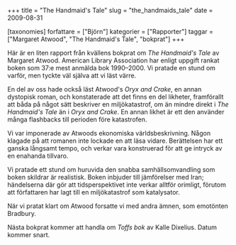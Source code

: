 +++
title = "The Handmaid's Tale"
slug = "the_handmaids_tale"
date = 2009-08-31

[taxonomies]
forfattare = ["Björn"]
kategorier = ["Rapporter"]
taggar = ["Margaret Atwood", "The Handmaid's Tale", "bokprat"]
+++

Här är en liten rapport från kvällens bokprat om _The Handmaid's Tale_
av Margaret Atwood. American Library Association har enligt uppgift rankat
boken som 37:e mest anmälda bok 1990–2000. Vi pratade en stund om varför, men
tyckte väl själva att vi läst värre.

En del av oss hade också läst Atwood's _Oryx and Crake_, en annan
dystopisk roman, och konstaterade att det finns en del likheter, framförallt
att båda på något sätt beskriver en miljökatastrof, om än mindre direkt i
_The Handmaid's Tale_ än i _Oryx and Crake_. En annan likhet är
ett den använder många flashbacks till perioden före katastrofen.

Vi var imponerade av Atwoods ekonomiska världsbeskrivning. Någon klagade på
att romanen inte lockade en att läsa vidare. Berättelsen har ett ganska
långsamt tempo, och verkar vara konstruerad för att ge intryck av en enahanda
tillvaro.

Vi pratade ett stund om huruvida den snabba samhällsomvandling som boken
skildrar är realistisk. Boken inbjuder till jämförelser med Iran; händelserna
där gör att tidsperspektivet inte verkar alltför orimligt, förutom att
författaren har lagt till en miljökatastrof som katalysator.

När vi pratat klart om Atwood forsatte vi med andra ämnen, som emotönten
Bradbury.

Nästa bokprat kommer att handla om _Toffs bok_ av Kalle Dixelius. Datum
kommer snart.
